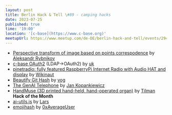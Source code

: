```yaml
---
layout: post
title: Berlin Hack & Tell \#89 - camping hacks
date: 2023-07-25
published: true
time: '19:00'
location: '[c-base](https://www.c-base.org)'
meetupUrl: https://www.meetup.com/de-DE/berlin-hack-and-tell/events/294906069
---
```


* [Perspective transform of image based on points correspodence](https://github.com/arrybn/perspective_thing) by [Aleksandr Rybnikov](https://github.com/arrybn)
* [c-base OAuth2](https://github.com/c-base/c-base-oauth2) (LDAP->OAuth2) by [uk](https://github.com/uwekamper)
* [pinetradio: fully featured RaspberryPi Internet Radio with Audio HAT and display](https://github.com/Wikinaut/pinetradio/wiki) by [Wikinaut](https://github.com/Wikinaut)
* [Beautify Git Hash](https://github.com/vog/beautify_git_hash) by [vog](https://github.com/vog)
* [The GenAI Telephone](https://github.com/030jmk/genAI-telephone) by [Jan Kopankiewicz](https://github.com/030jmk)
* [HandMuse (3D printed hand-held, hand-operated organ)](https://www.printables.com/model/492398) by [Tilman](https://www.printables.com/@Marmoset_Thre_883507) **Hack of the Month**
* [ai-utils.js](https://github.com/lgrammel/ai-utils.js) by [Lars](https://github.com/lgrammel)
* [emojihash](https://github.com/0xAverageUser/emojihash) by [0xAverageUser](https://github.com/0xAverageUser/emojihash)
